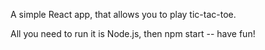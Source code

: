 A simple React app, that allows you to play tic-tac-toe. 

All you need to run it is Node.js, then npm start -- have fun!